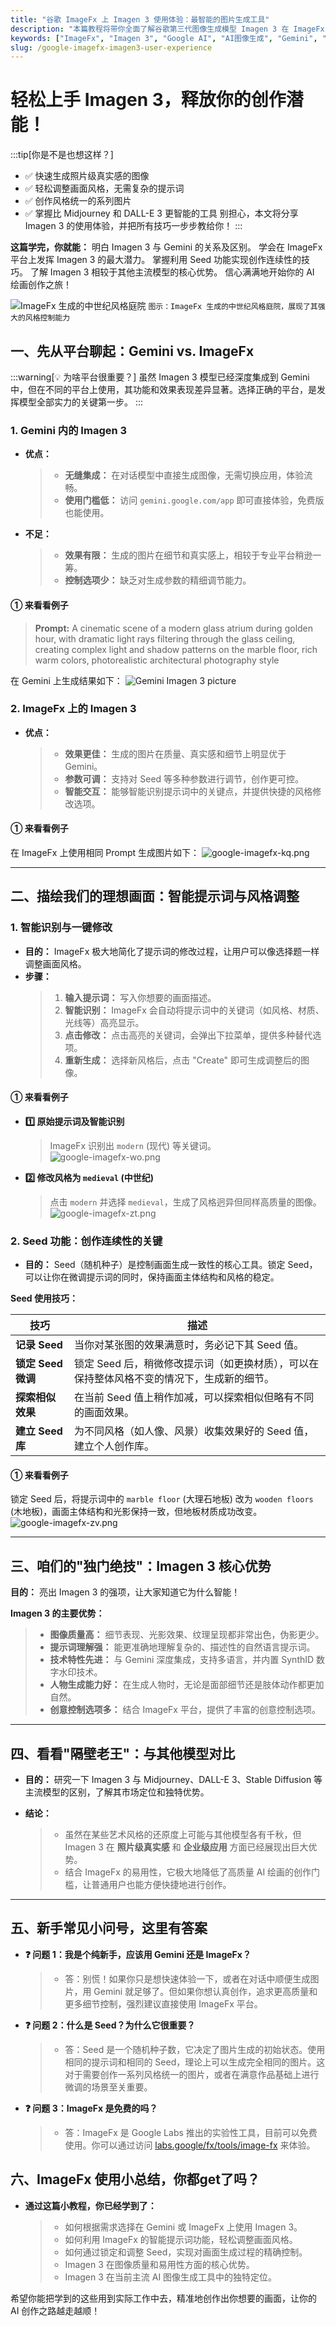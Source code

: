 ```yaml
---
title: "谷歌 ImageFx 上 Imagen 3 使用体验：最智能的图片生成工具"
description: "本篇教程将带你全面了解谷歌第三代图像生成模型 Imagen 3 在 ImageFx 平台上的卓越表现，从智能提示词、Seed 功能到与其他主流模型的对比，助你快速掌握这款最智能的图片生成工具。"
keywords: ["ImageFx", "Imagen 3", "Google AI", "AI图像生成", "Gemini", "Midjourney", "DALL-E 3"]
slug: /google-imagefx-imagen3-user-experience
---
```

<!-- Title Line-->  
# 轻松上手 Imagen 3，释放你的创作潜能！

<!-- First Quote use as a part to Guide and attract readers -->
:::tip[你是不是也想这样？]
- ✅ 快速生成照片级真实感的图像
- ✅ 轻松调整画面风格，无需复杂的提示词
- ✅ 创作风格统一的系列图片
- ✅ 掌握比 Midjourney 和 DALL-E 3 更智能的工具
别担心，本文将分享 Imagen 3 的使用体验，并把所有技巧一步步教给你！
:::

<!--This Part is use for how to effectively find, screen and determine suitable customers -->
**这篇学完，你就能：**
明白 Imagen 3 与 Gemini 的关系及区别。
学会在 ImageFx 平台上发挥 Imagen 3 的最大潜力。
掌握利用 Seed 功能实现创作连续性的技巧。
了解 Imagen 3 相较于其他主流模型的核心优势。
信心满满地开始你的 AI 绘画创作之旅！

![ImageFx 生成的中世纪风格庭院](https://list.ucards.store/d/img/google-imagefx-vh.png)
`图示：ImageFx 生成的中世纪风格庭院，展现了其强大的风格控制能力`

## 一、先从平台聊起：Gemini vs. ImageFx

:::warning[💡 为啥平台很重要？]
虽然 Imagen 3 模型已经深度集成到 Gemini 中，但在不同的平台上使用，其功能和效果表现差异显著。选择正确的平台，是发挥模型全部实力的关键第一步。
:::

### 1. Gemini 内的 Imagen 3

- **优点：**
  > - **无缝集成：** 在对话模型中直接生成图像，无需切换应用，体验流畅。
  > - **使用门槛低：** 访问 `gemini.google.com/app` 即可直接体验，免费版也能使用。

- **不足：**
  > - **效果有限：** 生成的图片在细节和真实感上，相较于专业平台稍逊一筹。
  > - **控制选项少：** 缺乏对生成参数的精细调节能力。

#### ① 来看看例子

> **Prompt:** A cinematic scene of a modern glass atrium during golden hour, with dramatic light rays filtering through the glass ceiling, creating complex light and shadow patterns on the marble floor, rich warm colors, photorealistic architectural photography style

在 Gemini 上生成结果如下：
![Gemini Imagen 3 picture](https://list.ucards.store/d/img/google-imagefx-jm.png)

### 2. ImageFx 上的 Imagen 3

- **优点：**
  > - **效果更佳：** 生成的图片在质量、真实感和细节上明显优于 Gemini。
  > - **参数可调：** 支持对 Seed 等多种参数进行调节，创作更可控。
  > - **智能交互：** 能够智能识别提示词中的关键点，并提供快捷的风格修改选项。

#### ① 来看看例子

在 ImageFx 上使用相同 Prompt 生成图片如下：
![google-imagefx-kq.png](https://list.ucards.store/d/img/google-imagefx-kq.png)

---

## 二、描绘我们的理想画面：智能提示词与风格调整

### 1. 智能识别与一键修改

- **目的：** ImageFx 极大地简化了提示词的修改过程，让用户可以像选择题一样调整画面风格。
- **步骤：**
  > 1. **输入提示词：** 写入你想要的画面描述。
  > 2. **智能识别：** ImageFx 会自动将提示词中的关键词（如风格、材质、光线等）高亮显示。
  > 3. **点击修改：** 点击高亮的关键词，会弹出下拉菜单，提供多种替代选项。
  > 4. **重新生成：** 选择新风格后，点击 "Create" 即可生成调整后的图像。

#### ① 来看看例子

- **1️⃣ 原始提示词及智能识别**
  > ImageFx 识别出 `modern` (现代) 等关键词。
  > ![google-imagefx-wo.png](https://list.ucards.store/d/img/google-imagefx-wo.png)

- **2️⃣ 修改风格为 `medieval` (中世纪)**
  > 点击 `modern` 并选择 `medieval`，生成了风格迥异但同样高质量的图像。
  > ![google-imagefx-zt.png](https://list.ucards.store/d/img/google-imagefx-zt.png)

### 2. Seed 功能：创作连续性的关键

- **目的：** Seed（随机种子）是控制画面生成一致性的核心工具。锁定 Seed，可以让你在微调提示词的同时，保持画面主体结构和风格的稳定。

**Seed 使用技巧：**

| 技巧 | 描述 |
| ---- | ---- |
| **记录 Seed** | 当你对某张图的效果满意时，务必记下其 Seed 值。 |
| **锁定 Seed 微调** | 锁定 Seed 后，稍微修改提示词（如更换材质），可以在保持整体风格不变的情况下，生成新的细节。 |
| **探索相似效果** | 在当前 Seed 值上稍作加减，可以探索相似但略有不同的画面效果。 |
| **建立 Seed 库** | 为不同风格（如人像、风景）收集效果好的 Seed 值，建立个人创作库。 |

#### ① 来看看例子

锁定 Seed 后，将提示词中的 `marble floor` (大理石地板) 改为 `wooden floors` (木地板)，画面主体结构和光影保持一致，但地板材质成功改变。
![google-imagefx-zv.png](https://list.ucards.store/d/img/google-imagefx-zv.png)

---

## 三、咱们的"独门绝技"：Imagen 3 核心优势

**目的：** 亮出 Imagen 3 的强项，让大家知道它为什么智能！

**Imagen 3 的主要优势：**
> - **图像质量高：** 细节表现、光影效果、纹理呈现都非常出色，伪影更少。
> - **提示词理解强：** 能更准确地理解复杂的、描述性的自然语言提示词。
> - **技术特性先进：** 与 Gemini 深度集成，支持多语言，并内置 SynthID 数字水印技术。
> - **人物生成能力好：** 在生成人物时，无论是面部细节还是肢体动作都更加自然。
> - **创意控制选项多：** 结合 ImageFx 平台，提供了丰富的创意控制选项。

---

## 四、看看"隔壁老王"：与其他模型对比

- **目的：** 研究一下 Imagen 3 与 Midjourney、DALL-E 3、Stable Diffusion 等主流模型的区别，了解其市场定位和独特优势。

- **结论：**
  > - 虽然在某些艺术风格的还原度上可能与其他模型各有千秋，但 Imagen 3 在 **照片级真实感** 和 **企业级应用** 方面已经展现出巨大优势。
  > - 结合 ImageFx 的易用性，它极大地降低了高质量 AI 绘画的创作门槛，让普通用户也能方便快捷地进行创作。

---

## 五、新手常见小问号，这里有答案

- **❓ 问题 1：我是个纯新手，应该用 Gemini 还是 ImageFx？**
  > - 答：别慌！如果你只是想快速体验一下，或者在对话中顺便生成图片，用 Gemini 就足够了。但如果你想认真创作，追求更高质量和更多细节控制，强烈建议直接使用 ImageFx 平台。

- **❓ 问题 2：什么是 Seed？为什么它很重要？**
  > - 答：Seed 是一个随机种子数，它决定了图片生成的初始状态。使用相同的提示词和相同的 Seed，理论上可以生成完全相同的图片。这对于需要创作一系列风格统一的图片，或者在满意作品基础上进行微调的场景至关重要。

- **❓ 问题 3：ImageFx 是免费的吗？**
  > - 答：ImageFx 是 Google Labs 推出的实验性工具，目前可以免费使用。你可以通过访问 [labs.google/fx/tools/image-fx](https://labs.google/fx/tools/image-fx) 来体验。

## 六、ImageFx 使用小总结，你都get了吗？

- **通过这篇小教程，你已经学到了：**
  > - 如何根据需求选择在 Gemini 或 ImageFx 上使用 Imagen 3。
  > - 如何利用 ImageFx 的智能提示词功能，轻松调整画面风格。
  > - 如何通过锁定和调整 Seed，实现对画面生成过程的精确控制。
  > - Imagen 3 在图像质量和易用性方面的核心优势。
  > - Imagen 3 在当前主流 AI 图像生成工具中的独特定位。

希望你能把学到的这些用到实际工作中去，精准地创作出你想要的画面，让你的 AI 创作之路越走越顺！

